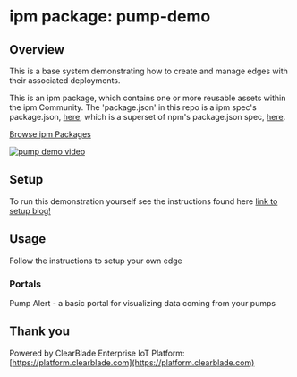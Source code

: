 
# ipm package: pump-demo

## Overview

This is a base system demonstrating how to create and manage edges with their associated deployments.

This is an ipm package, which contains one or more reusable assets within the ipm Community. The 'package.json' in this repo is a ipm spec's package.json, [here](https://docs.clearblade.com/v/3/6-ipm/spec), which is a superset of npm's package.json spec, [here](https://docs.npmjs.com/files/package.json).

[Browse ipm Packages](https://ipm.clearblade.com)

[![pump demo video](https://img.youtube.com/vi/WGKTLFPMtAE/0.jpg)](https://www.youtube.com/watch?v=WGKTLFPMtAE)

## Setup

To run this demonstration yourself see the instructions found here
[link to setup blog!](https://www.clearblade.com/blog/guide-quickly-deploy-iot-solutions-clearblade-edge)


## Usage

Follow the instructions to setup your own edge


### Portals

Pump Alert - a basic portal for visualizing data coming from your pumps

## Thank you

Powered by ClearBlade Enterprise IoT Platform: [https://platform.clearblade.com](https://platform.clearblade.com)
